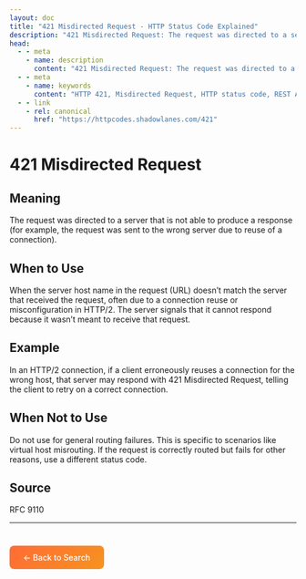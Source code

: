 ```yaml
---
layout: doc
title: "421 Misdirected Request - HTTP Status Code Explained"
description: "421 Misdirected Request: The request was directed to a server that is not able to produce a response (for example, the request was sent to the wrong server d..."
head:
  - - meta
    - name: description
      content: "421 Misdirected Request: The request was directed to a server that is not able to produce a response (for example, the request was sent to the wrong server d..."
  - - meta
    - name: keywords
      content: "HTTP 421, Misdirected Request, HTTP status code, REST API, web development"
  - - link
    - rel: canonical
      href: "https://httpcodes.shadowlanes.com/421"
---
```


# 421 Misdirected Request

## Meaning

The request was directed to a server that is not able to produce a response (for example, the request was sent to the wrong server due to reuse of a connection).

## When to Use

When the server host name in the request (URL) doesn’t match the server that received the request, often due to a connection reuse or misconfiguration in HTTP/2. The server signals that it cannot respond because it wasn’t meant to receive that request.

## Example

In an HTTP/2 connection, if a client erroneously reuses a connection for the wrong host, that server may respond with 421 Misdirected Request, telling the client to retry on a correct connection.

## When Not to Use

Do not use for general routing failures. This is specific to scenarios like virtual host misrouting. If the request is correctly routed but fails for other reasons, use a different status code.

## Source

RFC 9110

---

<div style="margin-top: 40px;">
  <a href="/" style="display: inline-block; padding: 12px 24px; background: linear-gradient(135deg, #ff6b35, #f7931e); color: white; text-decoration: none; border-radius: 8px; font-weight: 500;">← Back to Search</a>
</div>
